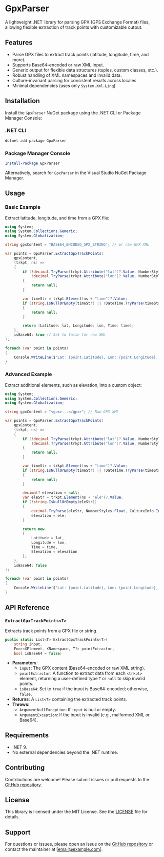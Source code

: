 # GpxParser

A lightweight .NET library for parsing GPX (GPS Exchange Format) files, allowing flexible extraction of track points with customizable output.

## Features
- Parse GPX files to extract track points (latitude, longitude, time, and more).
- Supports Base64-encoded or raw XML input.
- Generic output for flexible data structures (tuples, custom classes, etc.).
- Robust handling of XML namespaces and invalid data.
- Culture-invariant parsing for consistent results across locales.
- Minimal dependencies (uses only `System.Xml.Linq`).

## Installation
Install the `GpxParser` NuGet package using the .NET CLI or Package Manager Console:

### .NET CLI
```bash
dotnet add package GpxParser
```

### Package Manager Console
```powershell
Install-Package GpxParser
```

Alternatively, search for `GpxParser` in the Visual Studio NuGet Package Manager.

## Usage

### Basic Example
Extract latitude, longitude, and time from a GPX file:

```csharp
using System;
using System.Collections.Generic;
using System.Globalization;

string gpxContent = "BASE64_ENCODED_GPX_STRING"; // or raw GPX XML

var points = GpxParser.ExtractGpxTrackPoints(
    gpxContent,
    (trkpt, ns) =>
    {
        if (!decimal.TryParse(trkpt.Attribute("lat")?.Value, NumberStyles.Float, CultureInfo.InvariantCulture, out var lat) ||
            !decimal.TryParse(trkpt.Attribute("lon")?.Value, NumberStyles.Float, CultureInfo.InvariantCulture, out var lon))
        {
            return null;
        }

        var timeStr = trkpt.Element(ns + "time")?.Value;
        if (string.IsNullOrEmpty(timeStr) || !DateTime.TryParse(timeStr, CultureInfo.InvariantCulture, DateTimeStyles.AdjustToUniversal, out var time))
        {
            return null;
        }

        return (Latitude: lat, Longitude: lon, Time: time);
    },
    isBase64: true // Set to false for raw XML
);

foreach (var point in points)
{
    Console.WriteLine($"Lat: {point.Latitude}, Lon: {point.Longitude}, Time: {point.Time}");
}
```

### Advanced Example
Extract additional elements, such as elevation, into a custom object:

```csharp
using System;
using System.Collections.Generic;
using System.Globalization;

string gpxContent = "<gpx>...</gpx>"; // Raw GPX XML

var points = GpxParser.ExtractGpxTrackPoints(
    gpxContent,
    (trkpt, ns) =>
    {
        if (!decimal.TryParse(trkpt.Attribute("lat")?.Value, NumberStyles.Float, CultureInfo.InvariantCulture, out var lat) ||
            !decimal.TryParse(trkpt.Attribute("lon")?.Value, NumberStyles.Float, CultureInfo.InvariantCulture, out var lon))
        {
            return null;
        }

        var timeStr = trkpt.Element(ns + "time")?.Value;
        if (string.IsNullOrEmpty(timeStr) || !DateTime.TryParse(timeStr, CultureInfo.InvariantCulture, DateTimeStyles.AdjustToUniversal, out var time))
        {
            return null;
        }

        decimal? elevation = null;
        var eleStr = trkpt.Element(ns + "ele")?.Value;
        if (!string.IsNullOrEmpty(eleStr))
        {
            decimal.TryParse(eleStr, NumberStyles.Float, CultureInfo.InvariantCulture, out var ele);
            elevation = ele;
        }

        return new
        {
            Latitude = lat,
            Longitude = lon,
            Time = time,
            Elevation = elevation
        };
    },
    isBase64: false
);

foreach (var point in points)
{
    Console.WriteLine($"Lat: {point.Latitude}, Lon: {point.Longitude}, Time: {point.Time}, Elevation: {point.Elevation}");
}
```

## API Reference

### `ExtractGpxTrackPoints<T>`
Extracts track points from a GPX file or string.

```csharp
public static List<T> ExtractGpxTrackPoints<T>(
    string input,
    Func<XElement, XNamespace, T?> pointExtractor,
    bool isBase64 = false)
```

- **Parameters**:
  - `input`: The GPX content (Base64-encoded or raw XML string).
  - `pointExtractor`: A function to extract data from each `<trkpt>` element, returning a user-defined type `T` or `null` to skip invalid points.
  - `isBase64`: Set to `true` if the input is Base64-encoded; otherwise, `false`.
- **Returns**: A `List<T>` containing the extracted track points.
- **Throws**:
  - `ArgumentNullException`: If `input` is null or empty.
  - `ArgumentException`: If the input is invalid (e.g., malformed XML or Base64).

## Requirements
- .NET 9.
- No external dependencies beyond the .NET runtime.

## Contributing
Contributions are welcome! Please submit issues or pull requests to the [GitHub repository](https://github.com/USERNAME/GpxParser).

## License
This library is licensed under the MIT License. See the [LICENSE](LICENSE) file for details.

## Support
For questions or issues, please open an issue on the [GitHub repository](https://github.com/USERNAME/GpxParser) or contact the maintainer at [email@example.com].